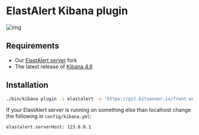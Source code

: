 # ElastAlert Kibana plugin

![img](https://www.bitsensor.io/assets/img/screenshots/template.gif)

## Requirements
- Our [ElastAlert server](https://github.com/bitsensor/elastalert) fork
- The latest release of [Kibana 4.6](https://github.com/elastic/kibana/tree/4.6)

## Installation
```bash
./bin/kibana plugin -i elastalert -u 'https://git.bitsensor.io/front-end/elastalert-kibana-plugin/builds/artifacts/4.6/raw/build/elastalert-kibana-plugin-latest.zip?job=build'
```

If your ElastAlert server is running on something else than localhost change the following in `config/kibana.yml`: 

```
elastalert.serverHost: 123.0.0.1
```
